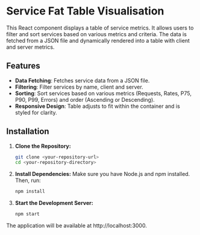 # Service Fat Table Visualisation

This React component displays a table of service metrics. It allows users to filter and sort services based on various metrics and criteria. The data is fetched from a JSON file and dynamically rendered into a table with client and server metrics.

## Features

- **Data Fetching**: Fetches service data from a JSON file.
- **Filtering**: Filter services by name, client and server.
- **Sorting**: Sort services based on various metrics (Requests, Rates, P75, P90, P99, Errors) and order (Ascending or Descending).
- **Responsive Design**: Table adjusts to fit within the container and is styled for clarity.

## Installation

1. **Clone the Repository:**

   ```bash
   git clone <your-repository-url>
   cd <your-repository-directory>

2. **Install Dependencies:**
   Make sure you have Node.js and npm installed. Then, run:
     ```bash
     npm install
2. **Start the Development Server:**
     ```bash
     npm start
  The application will be available at http://localhost:3000.

